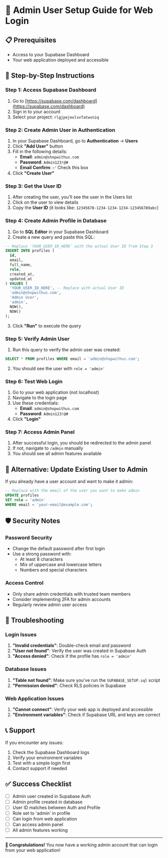 # 🔐 Admin User Setup Guide for Web Login

## 📋 Prerequisites
- Access to your Supabase Dashboard
- Your web application deployed and accessible

## 🚀 Step-by-Step Instructions

### Step 1: Access Supabase Dashboard
1. Go to [https://supabase.com/dashboard](https://supabase.com/dashboard)
2. Sign in to your account
3. Select your project: `rlgjpejeulxvfatwvniq`

### Step 2: Create Admin User in Authentication
1. In your Supabase Dashboard, go to **Authentication** → **Users**
2. Click **"Add User"** button
3. Fill in the following details:
   - **Email**: `admin@shopwithus.com`
   - **Password**: `Admin123!@#`
   - **Email Confirm**: ✅ Check this box
4. Click **"Create User"**

### Step 3: Get the User ID
1. After creating the user, you'll see the user in the Users list
2. Click on the user to view details
3. Copy the **User ID** (it looks like: `12345678-1234-1234-1234-123456789abc`)

### Step 4: Create Admin Profile in Database
1. Go to **SQL Editor** in your Supabase Dashboard
2. Create a new query and paste this SQL:

```sql
-- Replace 'YOUR_USER_ID_HERE' with the actual User ID from Step 3
INSERT INTO profiles (
  id,
  email,
  full_name,
  role,
  created_at,
  updated_at
) VALUES (
  'YOUR_USER_ID_HERE', -- Replace with actual User ID
  'admin@shopwithus.com',
  'Admin User',
  'admin',
  NOW(),
  NOW()
);
```

3. Click **"Run"** to execute the query

### Step 5: Verify Admin User
1. Run this query to verify the admin user was created:

```sql
SELECT * FROM profiles WHERE email = 'admin@shopwithus.com';
```

2. You should see the user with `role = 'admin'`

### Step 6: Test Web Login
1. Go to your web application (not localhost)
2. Navigate to the login page
3. Use these credentials:
   - **Email**: `admin@shopwithus.com`
   - **Password**: `Admin123!@#`
4. Click **"Login"**

### Step 7: Access Admin Panel
1. After successful login, you should be redirected to the admin panel
2. If not, navigate to `/admin` manually
3. You should see all admin features available

## 🔧 Alternative: Update Existing User to Admin

If you already have a user account and want to make it admin:

```sql
-- Replace with the email of the user you want to make admin
UPDATE profiles 
SET role = 'admin' 
WHERE email = 'your-email@example.com';
```

## 🛡️ Security Notes

### Password Security
- Change the default password after first login
- Use a strong password with:
  - At least 8 characters
  - Mix of uppercase and lowercase letters
  - Numbers and special characters

### Access Control
- Only share admin credentials with trusted team members
- Consider implementing 2FA for admin accounts
- Regularly review admin user access

## 🚨 Troubleshooting

### Login Issues
1. **"Invalid credentials"**: Double-check email and password
2. **"User not found"**: Verify the user was created in Supabase Auth
3. **"Access denied"**: Check if the profile has `role = 'admin'`

### Database Issues
1. **"Table not found"**: Make sure you've run the `SUPABASE_SETUP.sql` script
2. **"Permission denied"**: Check RLS policies in Supabase

### Web Application Issues
1. **"Cannot connect"**: Verify your web app is deployed and accessible
2. **"Environment variables"**: Check if Supabase URL and keys are correct

## 📞 Support

If you encounter any issues:
1. Check the Supabase Dashboard logs
2. Verify your environment variables
3. Test with a simple login first
4. Contact support if needed

## ✅ Success Checklist

- [ ] Admin user created in Supabase Auth
- [ ] Admin profile created in database
- [ ] User ID matches between Auth and Profile
- [ ] Role set to 'admin' in profile
- [ ] Can login from web application
- [ ] Can access admin panel
- [ ] All admin features working

---

**🎉 Congratulations!** You now have a working admin account that can login from your web application!
